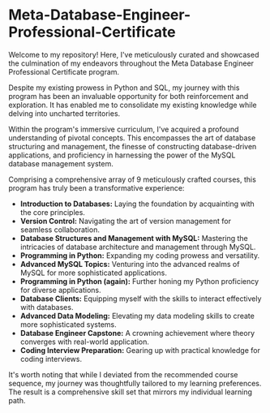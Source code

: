# Meta-Database-Engineer-Professional-Certificate

Welcome to my repository! Here, I've meticulously curated and showcased the culmination of my endeavors throughout the Meta Database Engineer Professional Certificate program.

Despite my existing prowess in Python and SQL, my journey with this program has been an invaluable opportunity for both reinforcement and exploration. It has enabled me to consolidate my existing knowledge while delving into uncharted territories.

Within the program's immersive curriculum, I've acquired a profound understanding of pivotal concepts. This encompasses the art of database structuring and management, the finesse of constructing database-driven applications, and proficiency in harnessing the power of the MySQL database management system.

Comprising a comprehensive array of 9 meticulously crafted courses, this program has truly been a transformative experience:

- **Introduction to Databases:** Laying the foundation by acquainting with the core principles.
- **Version Control:** Navigating the art of version management for seamless collaboration.
- **Database Structures and Management with MySQL:** Mastering the intricacies of database architecture and management through MySQL.
- **Programming in Python:** Expanding my coding prowess and versatility.
- **Advanced MySQL Topics:** Venturing into the advanced realms of MySQL for more sophisticated applications.
- **Programming in Python (again):** Further honing my Python proficiency for diverse applications.
- **Database Clients:** Equipping myself with the skills to interact effectively with databases.
- **Advanced Data Modeling:** Elevating my data modeling skills to create more sophisticated systems.
- **Database Engineer Capstone:** A crowning achievement where theory converges with real-world application.
- **Coding Interview Preparation:** Gearing up with practical knowledge for coding interviews.

It's worth noting that while I deviated from the recommended course sequence, my journey was thoughtfully tailored to my learning preferences. The result is a comprehensive skill set that mirrors my individual learning path.
